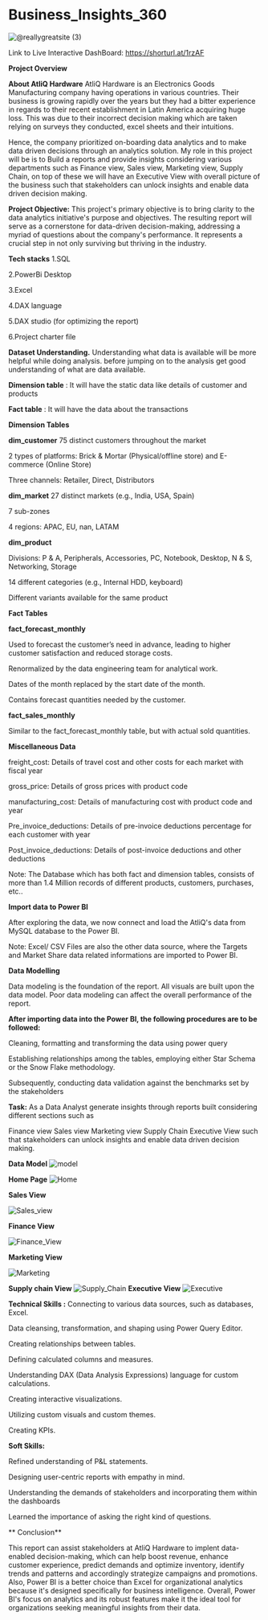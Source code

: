 # Business_Insights_360
![@reallygreatsite (3)](https://github.com/Sravanthi-Duddeti/Business_Insights_360/assets/128029018/6adf22ac-d7ae-45aa-ab58-11ef33a14435)

Link to Live Interactive DashBoard: https://shorturl.at/1rzAF

**Project Overview**

**About AtliQ Hardware**
AtliQ Hardware is an Electronics Goods Manufacturing company having operations in various countries. Their business is growing rapidly over the years but they had a bitter experience in regards to their recent establishment in Latin America acquiring huge loss. This was due to their incorrect decision making which are taken relying on surveys they conducted, excel sheets and their intuitions.

Hence, the company prioritized on-boarding data analytics and to make data driven decisions through an analytics solution. My role in this project will be is to Build a reports and provide insights considering various departments such as Finance view, Sales view, Marketing view, Supply Chain, on top of these we will have an Executive View with overall picture of the business such that stakeholders can unlock insights and enable data driven decision making.

**Project Objective:** This project's primary objective is to bring clarity to the data analytics initiative's purpose and objectives. The resulting report will serve as a cornerstone for data-driven decision-making, addressing a myriad of questions about the company's performance. It represents a crucial step in not only surviving but thriving in the industry.

**Tech stacks**
1.SQL

2.PowerBi Desktop

3.Excel

4.DAX language

5.DAX studio (for optimizing the report)

6.Project charter file

**Dataset Understanding.**
Understanding what data is available will be more helpful while doing analysis. before jumping on to the analysis get good understanding of what are data available.

**Dimension table** : It will have the static data like details of customer and products

**Fact table** : It will have the data about the transactions

**Dimension Tables**

**dim_customer**
75 distinct customers throughout the market

2 types of platforms: Brick & Mortar (Physical/offline store) and E-commerce (Online Store)

Three channels: Retailer, Direct, Distributors

**dim_market**
27 distinct markets (e.g., India, USA, Spain)

7 sub-zones

4 regions: APAC, EU, nan, LATAM

**dim_product**

Divisions: P & A, Peripherals, Accessories, PC, Notebook, Desktop, N & S, Networking, Storage

14 different categories (e.g., Internal HDD, keyboard)

Different variants available for the same product

**Fact Tables**

**fact_forecast_monthly**

Used to forecast the customer’s need in advance, leading to higher customer satisfaction and reduced storage costs.

Renormalized by the data engineering team for analytical work.

Dates of the month replaced by the start date of the month.

Contains forecast quantities needed by the customer.

**fact_sales_monthly**

Similar to the fact_forecast_monthly table, but with actual sold quantities.

**Miscellaneous Data**

freight_cost: Details of travel cost and other costs for each market with fiscal year

gross_price: Details of gross prices with product code

manufacturing_cost: Details of manufacturing cost with product code and year

Pre_invoice_deductions: Details of pre-invoice deductions percentage for each customer with year

Post_invoice_deductions: Details of post-invoice deductions and other deductions

Note: The Database which has both fact and dimension tables, consists of more than 1.4 Million records of different products, customers, purchases, etc..

 **Import data to Power BI**
 
After exploring the data, we now connect and load the AtliQ's data from MySQL database to the Power BI.

Note: Excel/ CSV Files are also the other data source, where the Targets and Market Share data related informations are imported to Power BI.

**Data Modelling**

Data modeling is the foundation of the report. All visuals are built upon the data model. Poor data modeling can affect the overall performance of the report.

**After importing data into the Power BI, the following procedures are to be followed:**

Cleaning, formatting and transforming the data using power query

Establishing relationships among the tables, employing either Star Schema or the Snow Flake methodology.

Subsequently, conducting data validation against the benchmarks set by the stakeholders


**Task:**
As a Data Analyst generate insights through reports built considering different sections such as

Finance view
Sales view
Marketing view
Supply Chain
Executive View
such that stakeholders can unlock insights and enable data driven decision making.



**Data Model**
![model](https://github.com/Sravanthi-Duddeti/Business_Insights_360/assets/128029018/86a13511-437a-4d91-92c1-8d3b047ed2ad)


**Home Page**
![Home](https://github.com/Sravanthi-Duddeti/Business_Insights_360/assets/128029018/386e7406-cf68-4955-b847-d1d62f91ef53)


**Sales View**

![Sales_view](https://github.com/Sravanthi-Duddeti/Business_Insights_360/assets/128029018/3f3ade9c-fb65-4d1d-8fc8-2ce562b73221)

**Finance View**

![Finance_View](https://github.com/Sravanthi-Duddeti/Business_Insights_360/assets/128029018/065ceafb-5fd8-42ff-9895-bb077cb1641c)

**Marketing View**

![Marketing](https://github.com/Sravanthi-Duddeti/Business_Insights_360/assets/128029018/90c8083a-4183-485b-9baf-c63ee3c9c563)

**Supply chain View**
![Supply_Chain](https://github.com/Sravanthi-Duddeti/Business_Insights_360/assets/128029018/89441cd7-32cd-48a2-97ff-8be59a334ae7)
**Executive View**
![Executive](https://github.com/Sravanthi-Duddeti/Business_Insights_360/assets/128029018/ac2d9399-3af8-46fd-b661-fd2fbf5d4751)

**Technical Skills :**
Connecting to various data sources, such as databases, Excel.

Data cleansing, transformation, and shaping using Power Query Editor.

Creating relationships between tables.

Defining calculated columns and measures.

Understanding DAX (Data Analysis Expressions) language for custom calculations.

Creating interactive visualizations.

Utilizing custom visuals and custom themes.

Creating KPIs.

**Soft Skills:**

 Refined understanding of P&L statements.
 
 Designing user-centric reports with empathy in mind.
 
 Understanding the demands of stakeholders and incorporating them within the dashboards
 
 Learned the importance of asking the right kind of questions.

** Conclusion**

This report can assist stakeholders at AtliQ Hardware to implent data-enabled decision-making, which can help boost revenue, enhance customer experience, predict demands and optimize inventory, identify trends and patterns and accordingly strategize campaigns and promotions. Also, Power BI is a better choice than Excel for organizational analytics because it's designed specifically for business intelligence. Overall, Power BI's focus on analytics and its robust features make it the ideal tool for organizations seeking meaningful insights from their data.
